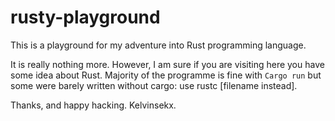# rusty-playground

This is a playground for my adventure into Rust programming language.

It is really nothing more. However, I am sure if you are visiting here you have some idea about Rust. Majority of the programme is fine with `Cargo run` but some were barely written without cargo: use rustc \[filename instead\].

Thanks, and happy hacking.
Kelvinsekx. 
